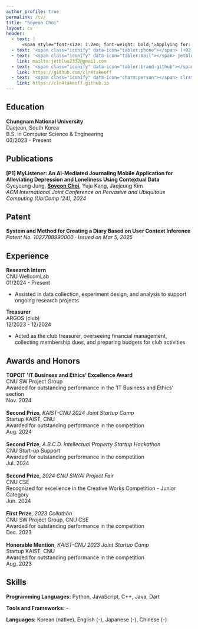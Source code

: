 ```yaml
---
author_profile: true
permalink: /cv/
title: "Soyeon Choi"
layout: cv
header:
  - text: |
      <span style="font-size: 1.2em; font-weight: bold;">Applying for: Cooking Engineer</span><br>
  - text: '<span class="iconify" data-icon="tabler:phone"></span> (+82) 000-000-0000<br>'
  - text: '<span class="iconify" data-icon="tabler:mail"></span> jetblue2332@gmail.com'
    link: mailto:jetblue2332@gmail.com
  - text: '<span class="iconify" data-icon="tabler:brand-github"></span> clr4takeoff'
    link: https://github.com/clr4takeoff
  - text: '<span class="iconify" data-icon="charm:person"></span> clr4takeoff.github.io'
    link: https://clr4takeoff.github.io
---
```


<div class="cv-section">
  <h2>Education</h2>
  <div class="cv-item">
    <div class="cv-item-left"><strong>Chungnam National University</strong></div>
    <div class="cv-item-right">Daejeon, South Korea</div>
  </div>
  <div class="cv-item">
    <div class="cv-item-left">B.S. in Computer Science & Engineering</div>
    <div class="cv-item-right">03/2023 - Present</div>
  </div>
</div>

<div class="cv-section">
  <h2>Publications</h2>
  <p><strong>[P1] MyListener: An AI-Mediated Journaling Mobile Application for Alleviating Depression and Loneliness Using Contextual Data</strong><br>
  Gyeyoung Jung, <u><b>Soyeon Choi</b></u>, Yuju Kang, Jaejeung Kim<br>
  <em>ACM International Joint Conference on Pervasive and Ubiquitous Computing (UbiComp '24), 2024</em></p>
</div>

<div class="cv-section">
  <h2>Patent</h2>
  <p><strong>System and Method for Creating a Diary Based on User Context Inference</strong><br>
  <em>Patent No. 1027788990000 · Issued on Mar 5, 2025</em></p>
</div>

<div class="cv-section">
  <h2>Experience</h2>

  <div class="cv-item">
    <div class="cv-item-left"><strong>Research Intern</strong></div>
    <div class="cv-item-center">CNU WellcomLab</div>
    <div class="cv-item-right">01/2024 - Present</div>
  </div>
  <ul>
    <li>Assisted in data collection, experiment design, and analysis to support ongoing research projects</li>
  </ul>

  <div class="cv-item">
    <div class="cv-item-left"><strong>Treasurer</strong></div>
    <div class="cv-item-center">ARGOS (club)</div>
    <div class="cv-item-right">12/2023 - 12/2024</div>
  </div>
  <ul>
    <li>Acted as the club treasurer, overseeing financial management, collecting membership dues, and preparing budgets for club activities</li>
  </ul>

</div>

<div class="cv-section">
  <h2>Awards and Honors</h2>
  <div class="cv-item">
    <div class="cv-item-left"><strong>TOPCIT 'IT Business and Ethics' Excellence Award</strong></div>
    <div class="cv-item-right">CNU SW Project Group</div>
  </div>
  <div class="cv-item">
    <div class="cv-item-left">Awarded for outstanding performance in the 'IT Business and Ethics' section</div>
    <div class="cv-item-right">Nov. 2024</div>
  </div>
  <br>
  <div class="cv-item">
    <div class="cv-item-left"><strong>Second Prize</strong>, <em>KAIST-CNU 2024 Joint Startup Camp</em></div>
    <div class="cv-item-right">Startup KAIST, CNU</div>
  </div>
  <div class="cv-item">
    <div class="cv-item-left">Awarded for outstanding performance in the competition</div>
    <div class="cv-item-right">Aug. 2024</div>
  </div>
  <br>
  <div class="cv-item">
    <div class="cv-item-left"><strong>Second Prize</strong>, <em>A.B.C.D. Intellectual Property Startup Hackathon</em></div>
    <div class="cv-item-right">CNU Start-up Support</div>
  </div>
  <div class="cv-item">
    <div class="cv-item-left">Awarded for outstanding performance in the competition</div>
    <div class="cv-item-right">Jul. 2024</div>
  </div>
  <br>
  <div class="cv-item">
    <div class="cv-item-left"><strong>Second Prize</strong>, <em>2024 CNU SW/AI Project Fair</em></div>
    <div class="cv-item-right">CNU CSE</div>
  </div>
  <div class="cv-item">
    <div class="cv-item-left">Recognized for excellence in the Creative Works Competition - Junior Category</div>
    <div class="cv-item-right">Jun. 2024</div>
  </div>
  <br>
  <div class="cv-item">
    <div class="cv-item-left"><strong>First Prize</strong>, <em>2023 Collathon</em></div>
    <div class="cv-item-right">CNU SW Project Group, CNU CSE</div>
  </div>
  <div class="cv-item">
    <div class="cv-item-left">Awarded for outstanding performance in the competition</div>
    <div class="cv-item-right">Dec. 2023</div>
  </div>
  <br>
  <div class="cv-item">
    <div class="cv-item-left"><strong>Honorable Mention</strong>, <em>KAIST-CNU 2023 Joint Startup Camp</em></div>
    <div class="cv-item-right">Startup KAIST, CNU</div>
  </div>
  <div class="cv-item">
    <div class="cv-item-left">Awarded for outstanding performance in the competition</div>
    <div class="cv-item-right">Aug. 2023</div>
  </div>
</div>

<div class="cv-section">
  <h2>Skills</h2>
  <p><strong>Programming Languages:</strong> 
    <span class="iconify" data-icon="vscode-icons:file-type-python"></span> Python, 
    <span class="iconify" data-icon="vscode-icons:file-type-js-official"></span> JavaScript, 
    <span class="iconify" data-icon="vscode-icons:file-type-cpp2"></span> C++, 
    <span class="iconify" data-icon="logos:java" data-inline="false"></span> Java,
    <span class="iconify" data-icon="logos:dart" data-inline="false"></span> Dart</p>
  <p><strong>Tools and Frameworks:</strong> -</p>
  <p><strong>Languages:</strong> Korean (native), English (-), Japanese (-), Chinese (-)</p>
</div>